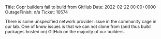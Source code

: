 Title: Copr builders fail to build from GitHub
Date: 2022-02-22 00:00+0000
OutageFinish: n/a
Ticket: 10574

There is some unspecified network provider issue in the community cage in our
lab.  One of know issues is that we can not clone from (and thus build packages
hosted on) GitHub on the majority of our builders.
